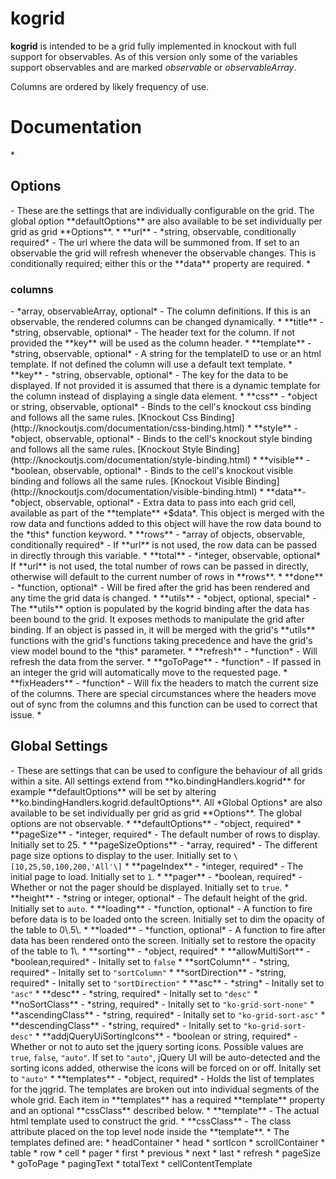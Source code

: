 kogrid
======

**kogrid** is intended to be a grid fully implemented in knockout with full support for observables.  As of this version only some of the variables support observables and are marked *observable* or *observableArray*.

Columns are ordered by likely frequency of use.

<h1>Documentation</h1>
* <h2>Options</h2> - These are the settings that are individually configurable on the grid.  The global option **defaultOptions** are also available to be set individually per grid as grid **Options**. 
    * **url** - *string, observable, conditionally required* - The url where the data will be summoned from.  If set to an observable the grid will refresh whenever the observable changes.  This is conditionally required; either this or the **data** property are required.</li>
    * <h3>columns</h3> - *array, observableArray, optional* - The column definitions.  If this is an observable, the rendered columns can be changed dynamically.
        * **title** - *string, observable, optional* -  The header text for the column.  If not provided the **key** will be used as the column header.
        * **template** - *string, observable, optional* - A string for the templateID to use or an html template.  If not defined the column will use a default text template.
        * **key** - *string, observable, optional* - The key for the data to be displayed.  If not provided it is assumed that there is a dynamic template for the column instead of displaying a single data element.
        * **css** - *object or string, observable, optional* - Binds to the cell's knockout css binding and follows all the same rules. [Knockout Css Binding](http://knockoutjs.com/documentation/css-binding.html)
        * **style** - *object, observable, optional* - Binds to the cell's knockout style binding and follows all the same rules. [Knockout Style Binding](http://knockoutjs.com/documentation/style-binding.html)
        * **visible** - *boolean, observable, optional* - Binds to the cell's knockout visible binding and follows all the same rules. [Knockout Visible Binding](http://knockoutjs.com/documentation/visible-binding.html)        
		* **data**- *object, observable, optional* - Extra data to pass into each grid cell, available as part of the **template** *$data*.  This object is merged with the row data and functions added to this object will have the row data bound to the *this* function keyword.
    * **rows** - *array of objects, observable, conditionally required* - If **url** is not used, the row data can be passed in directly through this variable.
    * **total** - *integer, observable, optional* If **url** is not used, the total number of rows can be passed in directly, otherwise will default to the current number of rows in **rows**.
    * **done** - *function, optional* - Will be fired after the grid has been rendered and any time the grid data is changed.
	* **utils** - *object, optional, special* - The **utils** option is populated by the kogrid binding after the data has been bound to the grid. It exposes methods to manipulate the grid after binding.  If an object is passed in, it will be merged with the grid's **utils** functions with the grid's functions taking precedence and have the grid's view model bound to the *this* parameter.
	    * **refresh** - *function* - Will refresh the data from the server.
		* **goToPage** - *function* - If passed in an integer the grid will automatically move to the requested page.
		* **fixHeaders**  - *function* - Will fix the headers to match the current size of the columns.  There are special circumstances where the headers move out of sync from the columns and this function can be used to correct that issue.
* <h2>Global Settings</h2> - These are settings that can be used to configure the behaviour of all grids within a site.  All settings extend from **ko.bindingHandlers.kogrid** for example **defaultOptions** will be set by altering **ko.bindingHandlers.kogrid.defaultOptions**. All *Global Options* are also available to be set individually per grid as grid **Options**.  The global options are not observable.
    * **defaultOptions** - *object, required*
		* **pageSize** - *integer, required* - The default number of rows to display.  Initially set to 25.
		* **pageSizeOptions** - *array, required* - The different page size options to display to the user.  Initially set to <code>\[10,25,50,100,200,'All'\]</code>
		* **pageIndex** - *integer, required* - The initial page to load. Initially set to <code>1</code>.
		* **pager** - *boolean, required* - Whether or not the pager should be displayed.  Initially set to <code>true</code>.
		* **height** - *string or integer, optional* - The default height of the grid. Initially set to <code>auto</code>. 
		* **loading** - *function, optional* - A function to fire before data is to be loaded onto the screen.  Initially set to dim the opacity of the table to 0\.5\.
		* **loaded** - *function, optional* - A function to fire after data has been rendered onto the screen.  Initially set to restore the opacity of the table to 1\.
		* **sorting** - *object, required*
			* **allowMultiSort** - *boolean,required* - Initally set to <code>false</code>
			* **sortColumn**  - *string, required* -  Initally set to <code>"sortColumn"</code>
			* **sortDirection**  - *string, required* -  Initally set to <code>"sortDirection"</code>
			* **asc** - *string* - Initally set to <code>"asc"</code>
			* **desc** - *string, required* - Initally set to <code>"desc"</code>
			* **noSortClass** - *string, required* - Initally set to <code>"ko-grid-sort-none"</code>
			* **ascendingClass** - *string, required* - Initally set to <code>"ko-grid-sort-asc"</code>
			* **descendingClass** - *string, required* -  Initally set to <code>"ko-grid-sort-desc"</code>
			* **addjQueryUiSortingIcons** - *boolean or string, required* - Whether or not to auto set the jquery sorting icons.  Possible values are <code>true</code>, <code>false</code>, <code>"auto"</code>.  If set to <code>"auto"</code>, jQuery UI will be auto-detected and the sorting icons added, otherwise the icons will be forced on or off. Initally set to <code>"auto"</code>
	* **templates** - *object, required* - Holds the list of templates for the jqgrid.  The templates are broken out into individual segments of the whole grid.  Each item in **templates** has a required **template** property and an optional **cssClass** described below.
		* **template** - The actual html template used to construct the grid.
		* **cssClass** - The class attribute placed on the top level node inside the **template**.
		* The templates defined are: 
			* headContainer
			* head
			* sortIcon
			* scrollContainer
			* table
			* row
			* cell
			* pager
			* first
			* previous
			* next
			* last
			* refresh
			* pageSize
			* goToPage
			* pagingText
			* totalText
			* cellContentTemplate